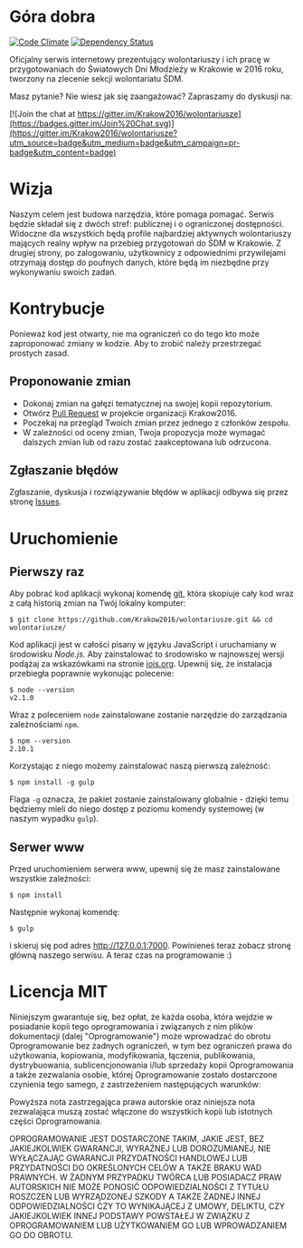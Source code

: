 # Góra dobra

[![Code Climate](https://codeclimate.com/github/Krakow2016/wolontariusze/badges/gpa.svg)](https://codeclimate.com/github/Krakow2016/wolontariusze)
[![Dependency Status](https://david-dm.org/krakow2016/wolontariusze.svg)](https://david-dm.org/krakow2016/wolontariusze)

Oficjalny serwis internetowy prezentujący wolontariuszy i ich pracę w
przygotowaniach do Światowych Dni Młodzieży w Krakowie w 2016 roku, tworzony na
zlecenie sekcji wolontariatu ŚDM.

Masz pytanie? Nie wiesz jak się zaangażować? Zapraszamy do dyskusji na:

[![Join the chat at https://gitter.im/Krakow2016/wolontariusze](https://badges.gitter.im/Join%20Chat.svg)](https://gitter.im/Krakow2016/wolontariusze?utm_source=badge&utm_medium=badge&utm_campaign=pr-badge&utm_content=badge)

# Wizja

Naszym celem jest budowa narzędzia, które pomaga pomagać. Serwis będzie składał
się z dwóch stref: publicznej i o ograniczonej dostępności. Widoczne dla
wszystkich będą profile najbardziej aktywnych wolontariuszy mających realny
wpływ na przebieg przygotowań do ŚDM w Krakowie. Z drugiej strony, po
zalogowaniu, użytkownicy z odpowiednimi przywilejami otrzymają dostęp do
poufnych danych, które będą im niezbędne przy wykonywaniu swoich zadań.

# Kontrybucje

Ponieważ kod jest otwarty, nie ma ograniczeń co do tego kto może zaproponować
zmiany w kodzie. Aby to zrobić należy przestrzegać prostych zasad.

## Proponowanie zmian

* Dokonaj zmian na gałęzi tematycznej na swojej kopii repozytorium.
* Otwórz [Pull Request](https://github.com/Krakow2016/wolontariusze/pulls) w
projekcie organizacji Krakow2016.
* Poczekaj na przegląd Twoich zmian przez jednego z członków zespołu.
* W zależności od oceny zmian, Twoja propozycja może wymagać dalszych zmian lub
od razu zostać zaakceptowana lub odrzucona.

## Zgłaszanie błędów

Zgłaszanie, dyskusja i rozwiązywanie błędów w aplikacji odbywa się przez
stronę [Issues](https://github.com/Krakow2016/wolontariusze/issues).

# Uruchomienie

## Pierwszy raz

Aby pobrać kod aplikacji wykonaj komendę [git](https://git-scm.com/), która
skopiuje cały kod wraz z całą historią zmian na Twój lokalny komputer:

    $ git clone https://github.com/Krakow2016/wolontariusze.git && cd wolontariusze/

Kod aplikacji jest w całości pisany w języku JavaScript i uruchamiany w
środowisku *Node.js*. Aby zainstalować to środowisko w najnowszej wersji
podążaj za wskazówkami na stronie [iojs.org](https://iojs.org/en/index.html).
Upewnij się, że instalacja przebiegła poprawnie wykonując polecenie:

    $ node --version
    v2.1.0

Wraz z poleceniem `node` zainstalowane zostanie narzędzie do zarządzania
zależnościami `npm`.

    $ npm --version
    2.10.1

Korzystając z niego możemy zainstalować naszą pierwszą zależność:

    $ npm install -g gulp

Flaga `-g` oznacza, że pakiet zostanie zainstalowany globalnie - dzięki temu
będziemy mieli do niego dostęp z poziomu komendy systemowej (w naszym wypadku
`gulp`).

## Serwer www

Przed uruchomieniem serwera www, upewnij się że masz zainstalowane wszystkie
zależności:

    $ npm install

Następnie wykonaj komendę:

    $ gulp

i skieruj się pod adres <http://127.0.0.1:7000>. Powinieneś teraz zobacz stronę
główną naszego serwisu. A teraz czas na programowanie :)

# Licencja MIT

Niniejszym gwarantuje się, bez opłat, że każda osoba, która wejdzie w
posiadanie kopii tego oprogramowania i związanych z nim plików dokumentacji
(dalej "Oprogramowanie") może wprowadzać do obrotu Oprogramowanie bez żadnych
ograniczeń, w tym bez ograniczeń prawa do użytkowania, kopiowania,
modyfikowania, łączenia, publikowania, dystrybuowania, sublicencjonowania i/lub
sprzedaży kopii Oprogramowania a także zezwalania osobie, której Oprogramowanie
zostało dostarczone czynienia tego samego, z zastrzeżeniem następujących
warunków:

Powyższa nota zastrzegająca prawa autorskie oraz niniejsza nota zezwalająca
muszą zostać włączone do wszystkich kopii lub istotnych części Oprogramowania.

OPROGRAMOWANIE JEST DOSTARCZONE TAKIM, JAKIE JEST, BEZ JAKIEJKOLWIEK GWARANCJI,
WYRAŹNEJ LUB DOROZUMIANEJ, NIE WYŁĄCZAJĄC GWARANCJI PRZYDATNOŚCI HANDLOWEJ LUB
PRZYDATNOŚCI DO OKREŚLONYCH CELÓW A TAKŻE BRAKU WAD PRAWNYCH. W ŻADNYM
PRZYPADKU TWÓRCA LUB POSIADACZ PRAW AUTORSKICH NIE MOŻE PONOSIĆ
ODPOWIEDZIALNOŚCI Z TYTUŁU ROSZCZEŃ LUB WYRZĄDZONEJ SZKODY A TAKŻE ŻADNEJ INNEJ
ODPOWIEDZIALNOŚCI CZY TO WYNIKAJĄCEJ Z UMOWY, DELIKTU, CZY JAKIEJKOLWIEK INNEJ
PODSTAWY POWSTAŁEJ W ZWIĄZKU Z OPROGRAMOWANIEM LUB UŻYTKOWANIEM GO LUB
WPROWADZANIEM GO DO OBROTU.
